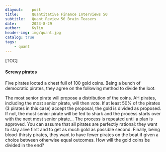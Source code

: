 ```yaml
---
dlayout:    post
title:      Quantitative Finance Interviews 50
subtitle:   Quant Review 50 Brain Teasers
date:       2023-8-29
author:     Kylin
header-img: img/quant.jpg
catalog: true
tags:
    - quant
---
```




[TOC]

#### Screwy pirates

Five pirates looted a chest full of 100 gold coins. Being a bunch of democratic pirates, they agree on the following method to divide the loot:

The most senior pirate will propose a distribution of the coins. AH pirates, including the most senior pirate, will then vote. If at least 50% of the pirates (3 pirates in this case) accept the proposal, the gold is divided as proposed. If not, the most senior pirate will be fed to shark and the process starts over with the next most senior pirate... The process is repeated until a plan is approved. You can assume that all pirates are perfectly rational: they want to stay alive first and to get as much gold as possible second. Finally, being blood-thirsty pirates, they want to have fewer pirates on the boat if given a choice between otherwise equal outcomes. How will the gold coins be divided in the end?

> 














